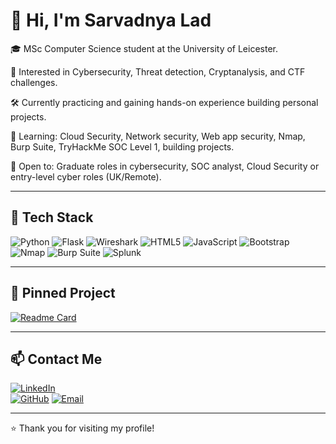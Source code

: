 # 👋 Hi, I'm Sarvadnya Lad

🎓 MSc Computer Science student at the University of Leicester.

🔐 Interested in Cybersecurity, Threat detection, Cryptanalysis, and CTF challenges.

🛠️ Currently practicing and gaining hands-on experience building personal projects.

🌱 Learning: Cloud Security, Network security, Web app security, Nmap, Burp Suite, TryHackMe SOC Level 1, building projects. 

💼 Open to: Graduate roles in cybersecurity, SOC analyst, Cloud Security or entry-level cyber roles (UK/Remote).

---

## 🧰 Tech Stack
![Python](https://img.shields.io/badge/-Python-3776AB?style=flat-square&logo=python&logoColor=white)
![Flask](https://img.shields.io/badge/-Flask-000000?style=flat-square&logo=flask)
![Wireshark](https://img.shields.io/badge/-Wireshark-1679A7?style=flat-square&logo=wireshark&logoColor=white)
![HTML5](https://img.shields.io/badge/-HTML5-E34F26?style=flat-square&logo=html5&logoColor=white)
![JavaScript](https://img.shields.io/badge/-JavaScript-F7DF1E?style=flat-square&logo=javascript&logoColor=black)
![Bootstrap](https://img.shields.io/badge/-Bootstrap-563D7C?style=flat-square&logo=bootstrap&logoColor=white)
![Nmap](https://img.shields.io/badge/-Nmap-004170?style=flat-square&logo=gnometerminal&logoColor=white)
![Burp Suite](https://img.shields.io/badge/-Burp%20Suite-FF6F00?style=flat-square&logoColor=white)
![Splunk](https://img.shields.io/badge/-Splunk-000000?style=flat-square&logo=splunk&logoColor=white)

---

## 📌 Pinned Project

[![Readme Card](https://github-readme-stats.vercel.app/api/pin/?username=sarvadnyalad&repo=Cryptanalysis-and-cryptography-of-classical-ciphers)](https://github.com/sarvadnyalad/Cryptanalysis-and-cryptography-of-classical-ciphers)

---

## 📫 Contact Me

[![LinkedIn](https://img.shields.io/badge/-LinkedIn-blue?style=flat-square&logo=linkedin&logoColor=white)](https://www.linkedin.com/in/sarvadnya-lad-23793421b/)  
[![GitHub](https://img.shields.io/badge/-GitHub-black?style=flat-square&logo=github&logoColor=white)](https://github.com/sarvadnyalad)
[![Email](https://img.shields.io/badge/-Email-D14836?style=flat-square&logo=gmail&logoColor=white)](mailto:ladsarvadnya26@gmail.com)

---

⭐️ Thank you for visiting my profile!
